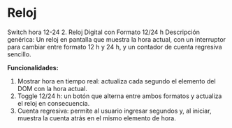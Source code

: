 # Reloj
Switch hora 12-24
2. Reloj Digital con Formato 12/24 h
Descripción genérica:
Un reloj en pantalla que muestra la hora actual, con un interruptor para cambiar entre formato 12 h y 24 h, y un contador de cuenta regresiva sencillo. 

 

**Funcionalidades:**

1. Mostrar hora en tiempo real: actualiza cada segundo el elemento del DOM con la hora actual. 
2. Toggle 12/24 h: un botón que alterna entre ambos formatos y actualiza el reloj en consecuencia. 
3. Cuenta regresiva: permite al usuario ingresar segundos y, al iniciar, muestra la cuenta atrás en el mismo elemento de hora. 
